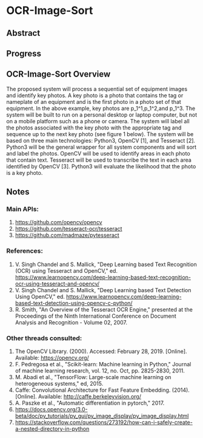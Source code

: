 # OCR-Image-Sort

## Abstract

## Progress

## OCR-Image-Sort Overview
The proposed system will process a sequential set of equipment images and identify key photos. A key photo is a photo that contains the tag or nameplate of an equipment and is the first photo in a photo set of that equipment. In the above example, key photos are p_1^1,p_1^2,and p_1^3. The system will be built to run on a personal desktop or laptop computer, but not on a mobile platform such as a phone or camera. The system will label all the photos associated with the key photo with the appropriate tag and sequence up to the next key photo (see figure 1 below).
The system will be based on three main technologies: Python3, OpenCV [1], and Tesseract [2]. Python3 will be the general wrapper for all system components and will sort and label the photos. OpenCV will be used to identify areas in each photo that contain text. Tesseract will be used to transcribe the text in each area identified by OpenCV [3]. Python3 will evaluate the likelihood that the photo is a key photo. 

## Notes

### Main APIs:
1. https://github.com/opencv/opencv
2. https://github.com/tesseract-ocr/tesseract
3. https://github.com/madmaze/pytesseract

### References:
1. V. Singh Chandel and S. Mallick, "Deep Learning based Text Recognition (OCR) using Tesseract and OpenCV," ed. https://www.learnopencv.com/deep-learning-based-text-recognition-ocr-using-tesseract-and-opencv/
2. V. Singh Chandel and S. Mallick, "Deep Learning based Text Detection Using OpenCV," ed. https://www.learnopencv.com/deep-learning-based-text-detection-using-opencv-c-python/
3. R. Smith, "An Overview of the Tesseract OCR Engine," presented at the Proceedings of the Ninth International Conference on Document Analysis and Recognition - Volume 02, 2007.

### Other threads consulted:
1. The OpenCV Library. (2000). Accessed: February 28, 2019. [Online]. Available: https://opencv.org/
2. F. Pedregosa et al., "Scikit-learn: Machine learning in Python," Journal of machine learning research, vol. 12, no. Oct, pp. 2825-2830, 2011.
3. M. Abadi et al., "TensorFlow: Large-scale machine learning on heterogeneous systems," ed, 2015.
4. Caffe: Convolutional Architecture for Fast Feature Embedding. (2014). [Online]. Available: http://caffe.berkeleyvision.org/
5. A. Paszke et al., "Automatic differentiation in pytorch," 2017.
6. https://docs.opencv.org/3.0-beta/doc/py_tutorials/py_gui/py_image_display/py_image_display.html
7. https://stackoverflow.com/questions/273192/how-can-i-safely-create-a-nested-directory-in-python